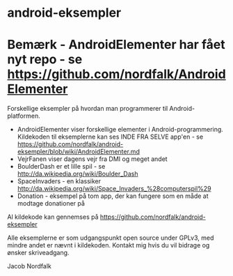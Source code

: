 # android-eksempler


# Bemærk - AndroidElementer har fået nyt repo - se https://github.com/nordfalk/AndroidElementer

Forskellige eksempler på hvordan man programmerer til Android-platformen.

  * AndroidElementer viser forskellige elementer i Android-programmering. Kildekoden til eksemplerne kan ses INDE FRA SELVE app'en - se https://github.com/nordfalk/android-eksempler/blob/wiki/AndroidElementer.md
  * VejrFanen viser dagens vejr fra DMI og meget andet
  * BoulderDash er et lille spil - se http://da.wikipedia.org/wiki/Boulder_Dash
  * SpaceInvaders - en klassiker http://da.wikipedia.org/wiki/Space_Invaders_%28computerspil%29
  * Donation - eksempel på tom app, der kan fungere som en måde at modtage donationer på



Al kildekode kan gennemses på
https://github.com/nordfalk/android-eksempler

Alle eksemplerne er som udgangspunkt open source under GPLv3, med mindre andet er nævnt i kildekoden. Kontakt mig hvis du vil bidrage og ønsker skriveadgang.

Jacob Nordfalk
